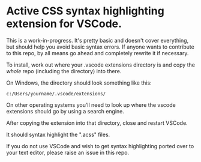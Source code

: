 # Active CSS syntax highlighting extension for VSCode.

This is a work-in-progress. It's pretty basic and doesn't cover everything, but should help you avoid basic syntax errors. If anyone wants to contribute to this repo, by all means go ahead and completely rewrite it if necessary.

To install, work out where your .vscode extensions directory is and copy the _whole_ repo (including the directory) into there.

On Windows, the directory should look something like this:

```
c:/Users/yourname/.vscode/extensions/
```

On other operating systems you'll need to look up where the vscode extensions should go by using a search engine.

After copying the extension into that directory, close and restart VSCode.

It should syntax highlight the ".acss" files.




If you do not use VSCode and wish to get syntax highlighting ported over to your text editor, please raise an issue in this repo.
